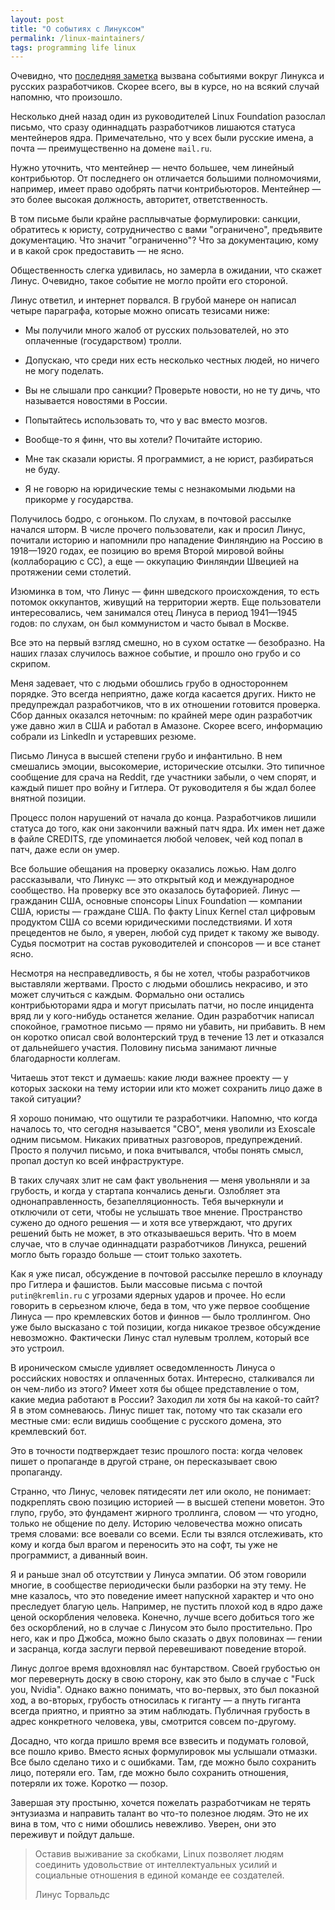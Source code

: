 ```yaml
---
layout: post
title: "О событиях с Линуксом"
permalink: /linux-maintainers/
tags: programming life linux
---
```


[prop]: /west-propaganda/

Очевидно, что [последняя заметка][prop] вызвана событиями вокруг Линукса и
русских разработчиков. Скорее всего, вы в курсе, но на всякий случай напомню,
что произошло.

Несколько дней назад один из руководителей Linux Foundation разослал письмо, что
сразу одиннадцать разработчиков лишаются статуса ментейнеров
ядра. Примечательно, что у всех были русские имена, а почта — преимущественно на
домене `mail.ru`.

Нужно уточнить, что ментейнер — нечто большее, чем линейный контрибьютор. От
последнего он отличается большими полномочиями, например, имеет право одобрять
патчи контрибьюторов. Ментейнер — это более высокая должность, авторитет,
ответственность.

В том письме были крайне расплывчатые формулировки: санкции, обратитесь к
юристу, сотрудничество с вами "ограничено", предъявите документацию. Что значит
"ограниченно"? Что за документацию, кому и в какой срок предоставить — не ясно.

Общественность слегка удивилась, но замерла в ожидании, что скажет
Линус. Очевидно, такое событие не могло пройти его стороной.

Линус ответил, и интернет порвался. В грубой манере он написал четыре параграфа,
которые можно описать тезисами ниже:

- Мы получили много жалоб от русских пользователей, но это оплаченные (государством) тролли.

- Допускаю, что среди них есть несколько честных людей, но ничего не могу поделать.

- Вы не слышали про санкции? Проверьте новости, но не ту дичь, что называется новостями в России.

- Попытайтесь использовать то, что у вас вместо мозгов.

- Вообще-то я финн, что вы хотели? Почитайте историю.

- Мне так сказали юристы. Я программист, а не юрист, разбираться не буду.

- Я не говорю на юридические темы с незнакомыми людьми на прикорме у государства.

Получилось бодро, с огоньком. По слухам, в почтовой рассылке начался шторм. В
числе прочего пользователи, как и просил Линус, почитали историю и напомнили про
нападение Финляндию на Россию в 1918—1920 годах, ее позицию во время Второй
мировой войны (коллаборацию с СС), а еще — оккупацию Финляндии Швецией на
протяжении семи столетий.

Изюминка в том, что Линус — финн шведского происхождения, то есть потомок
оккупантов, живущий на территории жертв. Еще пользователи интересовались, чем
занимался отец Линуса в период 1941—1945 годов: по слухам, он был коммунистом и
часто бывал в Москве.

Все это на первый взгляд смешно, но в сухом остатке — безобразно. На наших
глазах случилось важное событие, и прошло оно грубо и со скрипом.

Меня задевает, что с людьми обошлись грубо в одностороннем порядке. Это всегда
неприятно, даже когда касается других. Никто не предупреждал разработчиков, что
в их отношении готовится проверка. Сбор данных оказался неточным: по крайней
мере один разработчик уже давно жил в США и работал в Амазоне. Скорее всего,
информацию собрали из LinkedIn и устаревших резюме.

Письмо Линуса в высшей степени грубо и инфантильно. В нем смешались эмоции,
высокомерие, исторические отсылки. Это типичное сообщение для срача на Reddit,
где участники забыли, о чем спорят, и каждый пишет про войну и Гитлера. От
руководителя я бы ждал более внятной позиции.

Процесс полон нарушений от начала до конца. Разработчиков лишили статуса до
того, как они закончили важный патч ядра. Их имен нет даже в файле CREDITS, где
упоминается любой человек, чей код попал в патч, даже если он умер.

Все большие обещания на проверку оказались ложью. Нам долго рассказывали, что
Линукс — это открытый код и международное сообщество. На проверку все это
оказалось бутафорией. Линус — гражданин США, основные спонсоры Linux Foundation
— компании США, юристы — граждане США. По факту Linux Kernel стал цифровым
продуктом США со всеми юридическими последствиями. И хотя прецедентов не было, я
уверен, любой суд придет к такому же выводу. Судья посмотрит на состав
руководителей и спонсоров — и все станет ясно.

Несмотря на несправедливость, я бы не хотел, чтобы разработчиков выставляли жертвами. Просто с людьми обошлись некрасиво, и это может случиться с каждым. Формально они остались контрибьюторами ядра и могут присылать патчи, но после инцидента вряд ли у кого-нибудь останется желание.  Один разработчик написал спокойное, грамотное письмо — прямо ни убавить, ни прибавить. В нем он коротко описал свой волонтерский труд в течение 13 лет и  отказался от дальнейшего участия. Половину письма занимают личные благодарности коллегам.

Читаешь этот текст и думаешь: какие люди важнее проекту — у которых заскоки на
тему истории или кто может сохранить лицо даже в такой ситуации?

Я хорошо понимаю, что ощутили те разработчики. Напомню, что когда началось то,
что сегодня называется "СВО", меня уволили из Exoscale одним письмом. Никаких
приватных разговоров, предупреждений. Просто я получил письмо, и пока
вчитывался, чтобы понять смысл, пропал доступ ко всей инфраструктуре.

В таких случаях злит не сам факт увольнения — меня увольняли и за грубость, и
когда у стартапа кончались деньги. Озлобляет эта однонаправленность,
безапелляционность. Тебя вычеркнули и отключили от сети, чтобы не услышать твое
мнение. Пространство сужено до одного решения — и хотя все утверждают, что
других решений быть не может, в это отказываешься верить. Что в моем случае, что
в случае одиннадцати разработчиков Линукса, решений могло быть гораздо больше —
стоит только захотеть.

Как я уже писал, обсуждение в почтовой рассылке перешло в клоунаду про Гитлера и
фашистов. Были массовые письма с почтой `putin@kremlin.ru` с угрозами ядерных
ударов и прочее. Но если говорить в серьезном ключе, беда в том, что уже первое
сообщение Линуса — про кремлевских ботов и финнов — было троллингом. Оно уже
было высказано с той позиции, когда никакое трезвое обсуждение
невозможно. Фактически Линус стал нулевым троллем, который все это устроил.

В ироническом смысле удивляет осведомленность Линуса о российских новостях и
оплаченных ботах. Интересно, сталкивался ли он чем-либо из этого? Имеет хотя бы
общее представление о том, какие медиа работают в России? Заходил ли хотя бы на
какой-то сайт? Я в этом сомневаюсь. Линус пишет так, потому что так сказали его
местные сми: если видишь сообщение с русского домена, это кремлевский бот.

Это в точности подтверждает тезис прошлого поста: когда человек пишет о
пропаганде в другой стране, он пересказывает свою пропаганду.

Странно, что Линус, человек пятидесяти лет или около, не понимает: подкреплять
свою позицию историей — в высшей степени моветон. Это глупо, грубо, это
фундамент жирного троллинга, словом — что угодно, только не общение по
делу. Историю человечества можно описать тремя словами: все воевали со
всеми. Если ты взялся отслеживать, кто кому и когда был врагом и переносить это
на софт, ты уже не программист, а диванный воин.

Я и раньше знал об отсутствии у Линуса эмпатии. Об этом говорили многие, в
сообществе периодически были разборки на эту тему. Не мне казалось, что это
поведение имеет напускной характер и что оно преследует благую цель. Например,
не пустить плохой код в ядро даже ценой оскорбления человека. Конечно, лучше
всего добиться того же без оскорблений, но в случае с Линусом это было
простительно. Про него, как и про Джобса, можно было сказать о двух половинах —
гении и засранца, когда заслуги первой перевешивают поведение второй.

Линус долгое время вдохновлял нас бунтарством. Своей грубостью он мог
перевернуть доску в свою сторону, как это было в случае с "Fuck you,
Nvidia". Однако важно понимать, что во-первых, это был показной ход, а
во-вторых, грубость относилась к гиганту — а пнуть гиганта всегда приятно, и
приятно за этим наблюдать. Публичная грубость в адрес конкретного человека, увы,
смотрится совсем по-другому.

Досадно, что когда пришло время все взвесить и подумать головой, все пошло
криво. Вместо ясных формулировок мы услышали отмазки. Все было сделано тихо и с
ошибками. Там, где можно было сохранить лицо, потеряли его. Там, где можно было
сохранить отношения, потеряли их тоже. Коротко — позор.

Завершая эту простыню, хочется пожелать разработчикам не терять энтузиазма и
направить талант во что-то полезное людям. Это не их вина в том, что с ними
обошлись невежливо. Уверен, они это переживут и пойдут дальше.

> Оставив выживание за скобками, Linux позволяет людям соединить удовольствие от
> интеллектуальных усилий и социальные отношения в единой команде ее создателей.
>
> Линус Торвальдс
